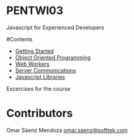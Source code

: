 # PENTWI03
Javascript for Experienced Developers

#Contents
* [Getting Started](01-Getting_Started)
* [Object Oriented Programming](02-OOP)
* [Web Workers](03-Web_Workers)
* [Server Communications](04-Server_Communications)
* [Javascript Libraries](05-Javascript_Libraries)

Excercises for the course
# Contributors
Omar Sáenz Mendoza
omar.saenz@softtek.com

